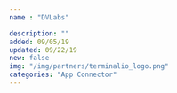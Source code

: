 ```yaml
---
name : "DVLabs"

description: ""
added: 09/05/19
updated: 09/22/19
new: false
img: "/img/partners/terminalio_logo.png"
categories: "App Connector"
---
```


